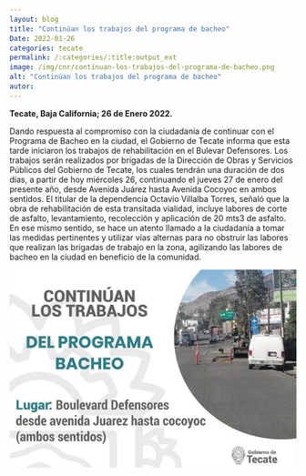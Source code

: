```yaml
---
layout: blog
title: "Continúan los trabajos del programa de bacheo"
Date: 2022-01-26
categories: tecate
permalink: /:categories/:title:output_ext
image: /img/cnr/continuan-los-trabajos-del-programa-de-bacheo.png
alt: "Continúan los trabajos del programa de bacheo"
autor:
---
```


**Tecate, Baja California; 26 de Enero 2022.** 

Dando respuesta al compromiso con la ciudadanía de continuar con el Programa de Bacheo en la ciudad, el Gobierno de Tecate informa que esta tarde iniciaron los trabajos de rehabilitación en el Bulevar Defensores.
Los trabajos serán realizados por brigadas de la Dirección de Obras y Servicios Públicos del Gobierno de Tecate, los cuales tendrán una duración de dos días, a partir de hoy miércoles 26, continuando el jueves 27 de enero del presente año, desde Avenida Juárez hasta Avenida Cocoyoc en ambos sentidos.
El titular de la dependencia Octavio Villalba Torres, señaló que la obra de rehabilitación de esta transitada vialidad, incluye labores de corte de asfalto, levantamiento, recolección y aplicación de 20 mts3 de asfalto.
En ese mismo sentido, se hace un atento llamado a la ciudadanía a tomar las medidas pertinentes y utilizar vías alternas para no obstruir las labores que realizan las brigadas de trabajo en la zona, agilizando las labores de bacheo en la ciudad en beneficio de la comunidad.

<div id="carouselExampleSlidesOnly" class="carousel slide" data-ride="carousel">
  <div class="carousel-inner">
    <div class="carousel-item active">
       <img class="d-block w-100" src="/img/cnr/continuan-los-trabajos-del-programa-de-bacheo.png" loading="lazy"  alt="Continúan los trabajos del programa de bacheo">
    </div>
  </div>
</div>